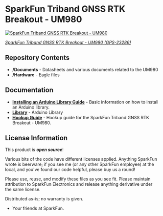 SparkFun Triband GNSS RTK Breakout - UM980
===========================================================

[![SparkFun Triband GNSS RTK Breakout - UM980]()](https://www.sparkfun.com/products/23286)

[*SparkFun Triband GNSS RTK Breakout - UM980 (GPS-23286)*](https://www.sparkfun.com/products/23286)

<!--
OLD DESCRIPTION, needs update for the UM980...

The ZED-F9P module is the top-of-the-line module for high accuracy GNSS and GPS location solutions including RTK. The ZED-F9P is unique in that it can receive both L1 and L2 GPS bands as well as up to four constellations (GPS, GLONASS, BeiDou, Galileo) at the same time. This module is capable of 10mm positional accuracy and has survey-in mode allowing the module to become a base station and produce RTCM 3.x correction data. 

**Words, words, words. What does it look like?!** I'm glad you asked!

[![SparkFun GPS-RTK2 - ZED-F9P](https://cdn.sparkfun.com/assets/learn_tutorials/8/5/6/17mm_Accuracy.jpg)](https://www.sparkfun.com/products/16481)

With *33* satellites used in the location solution. -->

Repository Contents
-------------------

* **/Documents** - Datasheets and various documents related to the UM980
* **/Hardware** - Eagle files

Documentation
--------------

* **[Installing an Arduino Library Guide](https://learn.sparkfun.com/tutorials/installing-an-arduino-library)** - Basic information on how to install an Arduino library.
* **[Library](https://github.com/sparkfun/SparkFun_Unicore_GNSS_Arduino_Library/)** - Arduino Library
* **[Hookup Guide](https://docs.sparkfun.com/SparkFun_UM980_Triband_GNSS_RTK_Breakout/)** - Hookup guide for the SparkFun Triband GNSS RTK Breakout - UM980.

License Information
-------------------

This product is _**open source**_! 

Various bits of the code have different licenses applied. Anything SparkFun wrote is beerware; if you see me (or any other SparkFun employee) at the local, and you've found our code helpful, please buy us a round!

Please use, reuse, and modify these files as you see fit. Please maintain attribution to SparkFun Electronics and release anything derivative under the same license.

Distributed as-is; no warranty is given.

- Your friends at SparkFun.
